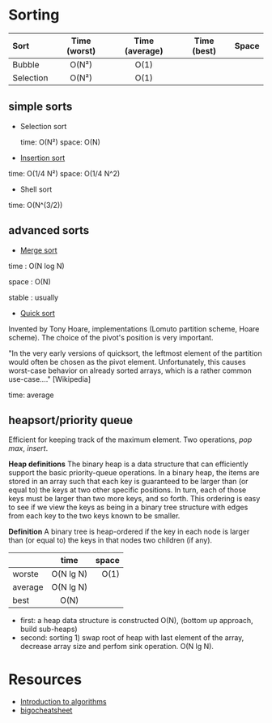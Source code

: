 # Sorting

| Sort        | Time (worst) |  Time (average) | Time (best)  | Space         |
| :---        |     :---:    |            :---:|         :---:|         :---: |
| Bubble      | O(N²)        | O(1)            |              |               |
| Selection   | O(N²)        | O(1)            |              |               |

## simple sorts
* Selection sort

  time: O(N²)
  space: O(N)

* [Insertion sort](https://www.coursera.org/learn/algorithms-part1/lecture/1hYlN/insertion-sort) 

 time: O(1/4 N²)
 space: O(1/4 N^2)

* Shell sort

 time: O(N^(3/2))
 
## advanced sorts
 * [Merge sort](https://www.coursera.org/learn/algorithms-part1/lecture/ARWDq/mergesort)
 
  time  : O(N log N)
  
  space : O(N)
  
  stable : usually
  
  * [Quick sort](https://www.coursera.org/learn/algorithms-part1/lecture/vjvnC/quicksort)

Invented by Tony Hoare, implementations (Lomuto partition scheme, Hoare scheme). The choice of the pivot's position is very important. 

"In the very early versions of quicksort, the leftmost element of the partition would often be chosen as the pivot element. Unfortunately, this causes worst-case behavior on already sorted arrays, which is a rather common use-case...." [Wikipedia]

 time: average 
 
## heapsort/priority queue

Efficient for keeping track of the maximum element. Two operations, *pop max*, *insert*.

**Heap definitions** The binary heap is a data structure that can efficiently support the basic priority-queue operations. In a binary heap, the items are stored in an array such that each key is guaranteed to be larger than (or equal to) the keys at two other specific positions. In turn, each of those keys must be larger than two more keys, and so forth. This ordering is easy to see if we view the keys as being in a binary tree structure with edges from each key to the two keys known to be smaller.

**Definition** A binary tree is heap-ordered if the key in each node is larger than (or equal to) the keys in that nodes two children (if any).

|               |   time        | space  |
| ------------- |:-------------:| -----:|
|   worste      | O(N lg N)     | O(1)  |
|   average     | O(N lg N)     |       |
|   best        | O(N)          |       |

* first: a heap data structure is constructed  O(N), (bottom up approach, build sub-heaps)
* second: sorting 1) swap root of heap with last element of the array, decrease array size and perfom sink operation. O(N lg N).
 
# Resources

* [Introduction to algorithms](https://www.coursera.org/learn/introduction-to-algorithms/home/info)
* [bigocheatsheet](http://bigocheatsheet.com/)
